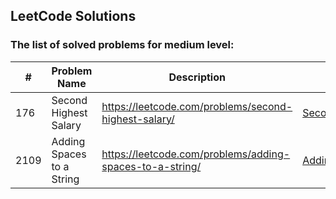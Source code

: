 ## LeetCode Solutions

### The list of solved problems for medium level:

| #    | Problem Name              | Description                                              | Solution File                                                                   | Tests File                                                                                |
|------|---------------------------|----------------------------------------------------------|---------------------------------------------------------------------------------|-------------------------------------------------------------------------------------------|
| 176  | Second Highest Salary     | https://leetcode.com/problems/second-highest-salary/     | [SecondHighestSalary.sql](src/main/sql/SecondHighestSalary.sql)                 | [SecondHighestSalaryTest.java](src/test/java/com/sinuke/sql/SecondHighestSalaryTest.java) |
| 2109 | Adding Spaces to a String | https://leetcode.com/problems/adding-spaces-to-a-string/ | [AddingSpacesToString.java](src/main/java/com/sinuke/AddingSpacesToString.java) | [AddingSpacesToStringTest.java](src/test/java/com/sinuke/AddingSpacesToStringTest.java)   |
